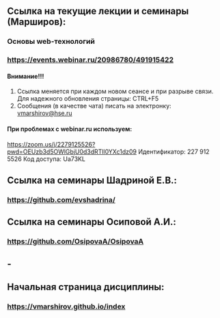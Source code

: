 
## Ссылка на текущие лекции и семинары (Марширов): 
### Основы web-технологий
### https://events.webinar.ru/20986780/491915422

#### Внимание!!! 
 1. Ссылка меняется при каждом новом сеансе и при разрыве связи. Для надежного обновления страницы: CTRL+F5
 2. Сообщения (в качестве чата) писать на электронку: vmarshirov@hse.ru

####  При проблемах с  webinar.ru используем:
https://zoom.us/j/2279125526?pwd=OEUzb3d5OWlGbjU0d3dRTll0YXc1dz09
Идентификатор: 227 912 5526 Код доступа: Ua73KL

## Ссылка на семинары Шадриной Е.В.: 
### https://github.com/evshadrina/


## Ссылка на семинары Осиповой А.И.: 
### https://github.com/OsipovaA/OsipovaA

## -
## Начальная страница дисциплины:
### https://vmarshirov.github.io/index

